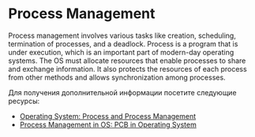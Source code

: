 # Process Management

Process management involves various tasks like creation, scheduling, termination of processes, and a deadlock. Process is a program that is under execution, which is an important part of modern-day operating systems. The OS must allocate resources that enable processes to share and exchange information. It also protects the resources of each process from other methods and allows synchronization among processes.

Для получения дополнительной информации посетите следующие ресурсы:

- [Operating System: Process and Process Management](https://medium.com/@akhandmishra/operating-system-process-and-process-management-108d83e8ce60)
- [Process Management in OS: PCB in Operating System](https://www.guru99.com/process-management-pcb.html)
